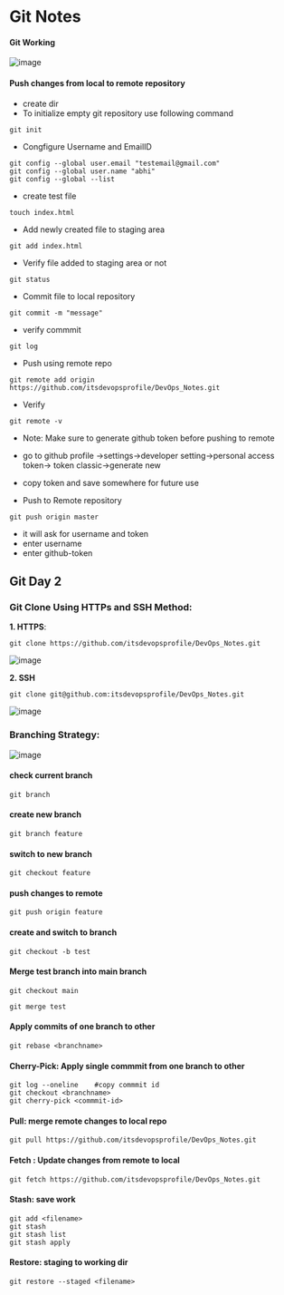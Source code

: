 # Git Notes




#### Git Working
![image](https://github.com/user-attachments/assets/ff4ea8a5-9c26-4a41-8ab9-abcefe5d66d9)


#### Push changes from local to remote repository
- create dir 
- To initialize empty git repository use following command
```
git init
```
- Congfigure Username and EmailID
```
git config --global user.email "testemail@gmail.com"
git config --global user.name "abhi"
git config --global --list
```

- create test file
```
touch index.html
```
- Add newly created file to staging area
```
git add index.html
```
- Verify file added to staging area or not
```
git status
```
- Commit file to local repository
```
git commit -m "message"
```
- verify commmit
```
git log
```
- Push using  remote repo
```
git remote add origin https://github.com/itsdevopsprofile/DevOps_Notes.git
```
- Verify
```
git remote -v
```
- Note: Make sure to generate github token before pushing to remote
- go to github profile ->settings->developer setting->personal access token-> token classic->generate new
  

- copy token and save somewhere for future use

- Push to Remote repository
```
git push origin master
```
- it will ask for username and token
- enter username
- enter github-token

## Git Day 2
### Git Clone Using HTTPs and SSH Method:

**1. HTTPS**: 
```
git clone https://github.com/itsdevopsprofile/DevOps_Notes.git
```
![image](https://github.com/user-attachments/assets/f98b0cce-9000-429a-a34c-86297f535e8c)

**2. SSH**
```
git clone git@github.com:itsdevopsprofile/DevOps_Notes.git
```
![image](https://github.com/user-attachments/assets/4a344a9c-de4e-47b8-bec9-65d54f992771)


### Branching Strategy:

![image](https://github.com/user-attachments/assets/ecc0c9a6-b972-4962-bc9c-8c05cf70ed9e)


#### check current branch
```
git branch
```

#### create new branch
````
git branch feature
````

#### switch to new branch
````
git checkout feature
````

#### push changes to remote
````
git push origin feature
````

#### create and switch to branch 

````
git checkout -b test
````

#### Merge test branch into main branch
````
git checkout main
````
````
git merge test
````

#### Apply commits of one branch to other
````
git rebase <branchname>
````
#### Cherry-Pick: Apply single commmit from one branch to other
````
git log --oneline    #copy commmit id
git checkout <branchname>
git cherry-pick <commmit-id>
````

#### Pull: merge remote changes to local repo
````
git pull https://github.com/itsdevopsprofile/DevOps_Notes.git
````

#### Fetch : Update changes from remote to local
````
git fetch https://github.com/itsdevopsprofile/DevOps_Notes.git
````
#### Stash: save work
````
git add <filename>
git stash
git stash list
git stash apply
````
#### Restore: staging to working dir
````
git restore --staged <filename>
````


